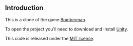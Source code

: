 ## Introduction
This is a clone of the game [Bomberman](http://en.wikipedia.org/wiki/Bomberman).

To open the project you'll need to download and install [Unity](http://unity3d.com/get-unity/download).

This code is released under the [MIT license](http://opensource.org/licenses/MIT).